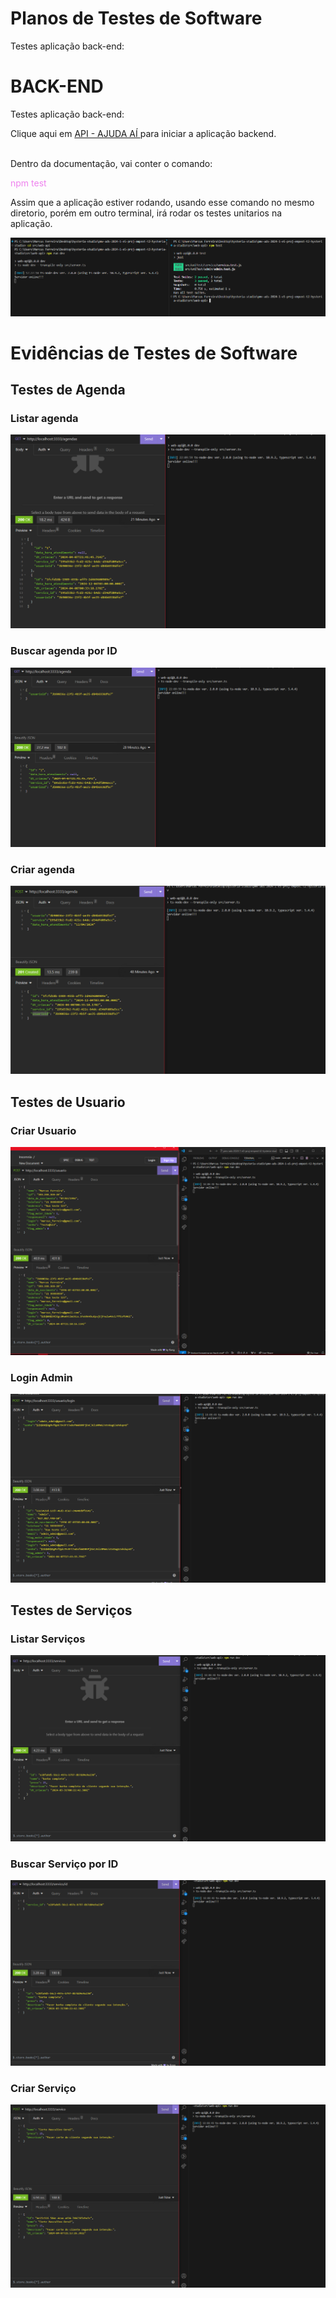 # Planos de Testes de Software

Testes aplicação back-end:

# BACK-END  
Testes aplicação back-end:  

Clique aqui em <a href="../src/web-api/README.md"> API - AJUDA AÍ </a> para iniciar a aplicação backend.<br/><br/>

Dentro da documentação, vai conter o comando: <p style="color:violet">npm test</p> Assim que a aplicação estiver rodando, usando esse comando no mesmo diretorio, porém em outro terminal, irá rodar os testes unitarios na aplicação.

![Evidencias de Testes UNitarios Back-end](./img/testes-unitarios.png)  
 
# Evidências de Testes de Software

## Testes de Agenda 

###  Listar agenda

![Listar](img/registros-backend/listagem-de-agenda.png)

###  Buscar agenda por ID

![Listar](img/registros-backend/buscar-agenda-por-id.png)

###  Criar agenda

![Listar](img/registros-backend/criar-agenda.png)

## Testes de Usuario

###  Criar Usuario

![Listar](img/registros-backend/criar-usuario.png)

###  Login Admin

![Listar](img/registros-backend/login-admin.png)

## Testes de Serviços 

###  Listar Serviços

![Listar](img/registros-backend/listagem-de-servicos.png)

###  Buscar Serviço por ID

![Listar](img/registros-backend/busca-de-servico-por-id.png)

###  Criar Serviço

![Listar](img/registros-backend/criar-servico.png)